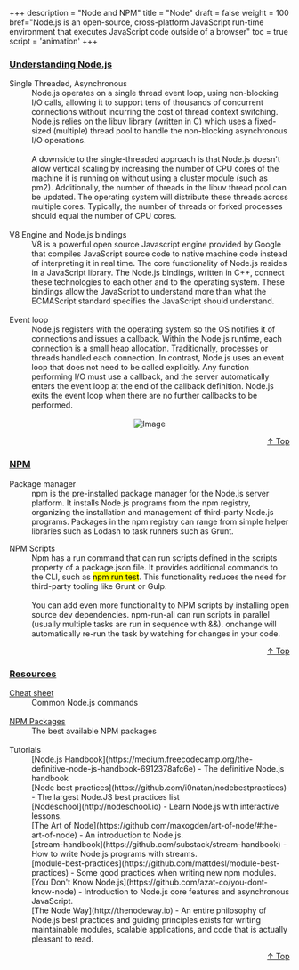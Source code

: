 +++
description = "Node and NPM"
title = "Node"
draft = false
weight = 100
bref="Node.js is an open-source, cross-platform JavaScript run-time environment that executes JavaScript code outside of a browser"
toc = true
script = 'animation'
+++

<h3 class="section-head" id="h-Section1"><a href="#h-Section1">Understanding Node.js</a></h3>
  <div class="example">
    <dl>
      <dt>Single Threaded, Asynchronous</dt>
      <dd>Node.js operates on a single thread event loop, using non-blocking I/O calls, allowing it to support tens of thousands of concurrent connections without incurring the cost of thread context switching. Node.js relies on the libuv library (written in C) which uses a fixed-sized (multiple) thread pool to handle the non-blocking asynchronous I/O operations. </dd><br/>
      <dd>A downside to the single-threaded approach is that Node.js doesn't allow vertical scaling by increasing the number of CPU cores of the machine it is running on without using a cluster module (such as pm2). Additionally, the number of threads in the libuv thread pool can be updated. The operating system will distribute these threads across multiple cores. Typically, the number of threads or forked processes should equal the number of CPU cores.</dd><br/>
      <dt>V8 Engine and Node.js bindings</dt>
      <dd>V8 is a powerful open source Javascript engine provided by Google that compiles JavaScript source code to native machine code instead of interpreting it in real time. The core functionality of Node.js resides in a JavaScript library. The Node.js bindings, written in C++, connect these technologies to each other and to the operating system. These bindings allow the JavaScript to understand more than what the ECMAScript standard specifies the JavaScript should understand.</dd><br/>
      <dt>Event loop</dt>
      <dd>Node.js registers with the operating system so the OS notifies it of connections and issues a callback. Within the Node.js runtime, each connection is a small heap allocation. Traditionally, processes or threads handled each connection. In contrast, Node.js uses an event loop that does not need to be called explicitly. Any function performing I/O must use a callback, and the server automatically enters the event loop at the end of the callback definition. Node.js exits the event loop when there are no further callbacks to be performed. </dd><br/>
    <div style="text-align:center">
      <img alt="Image" src="https://www.javascripter.co/img/backend/nodeJS.jpg">
    </div>
    </dl>
  </div>
<div style="text-align:right"> <a href="#top">&#8593; Top</a></div>


<h3 class="section-head" id="h-Section2"><a href="#h-Section2">NPM</a></h3>
  <div class="example">
    <dl>
      <dt>Package manager</dt>
      <dd>npm is the pre-installed package manager for the Node.js server platform. It installs Node.js programs from the npm registry, organizing the installation and management of third-party Node.js programs. Packages in the npm registry can range from simple helper libraries such as Lodash to task runners such as Grunt. </dd>
    </dl>
    <dl>
      <dt>NPM Scripts</dt>
      <dd>Npm has a run command that can run scripts defined in the scripts property of a package.json file. It provides additional commands to the CLI, such as <mark>npm run test</mark>. This functionality reduces the need for third-party tooling like Grunt or Gulp. </dd><br/>
      <dd>You can add even more functionality to NPM scripts by installing open source dev dependencies. npm-run-all can run scripts in parallel (usually multiple tasks are run in sequence with &&). onchange will automatically re-run the task by watching for changes in your code.</dd>
    </dl>
  </div>
<div style="text-align:right"> <a href="#top">&#8593; Top</a></div>

<h3 class="section-head" id="h-Section3"><a href="#h-Section3">Resources</a></h3>
  <div class="example">
    <dl>
      <dt><a href="/files/node_cheatsheet">Cheat sheet</a></dt>
      <dd>Common Node.js commands</dd><br/>
      <dt><a href="/files/node_packages">NPM Packages</a></dt>
      <dd>The best available NPM packages</dd><br/>
      <dt>Tutorials</dt>
      <dd>
[Node.js Handbook](https://medium.freecodecamp.org/the-definitive-node-js-handbook-6912378afc6e) - The definitive Node.js handbook <br/>
[Node best practices](https://github.com/i0natan/nodebestpractices) - The largest Node.JS best practices list <br/>
[Nodeschool](http://nodeschool.io) - Learn Node.js with interactive lessons. <br/>
[The Art of Node](https://github.com/maxogden/art-of-node/#the-art-of-node) - An introduction to Node.js. <br/>
[stream-handbook](https://github.com/substack/stream-handbook) - How to write Node.js programs with streams. <br/>
[module-best-practices](https://github.com/mattdesl/module-best-practices) - Some good practices when writing new npm modules. <br/>
[You Don't Know Node.js](https://github.com/azat-co/you-dont-know-node) - Introduction to Node.js core features and asynchronous JavaScript.<br/>
[The Node Way](http://thenodeway.io) - An entire philosophy of Node.js best practices and guiding principles exists for writing maintainable modules, scalable applications, and  code that is actually pleasant to read.<br/></dd>
    </dl>
  </div>
<div style="text-align:right"> <a href="#top">&#8593; Top</a></div>

